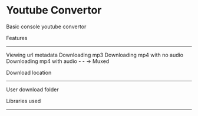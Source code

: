 # Youtube Convertor
Basic console youtube convertor

Features
- - - - - -
Viewing url metadata
Downloading mp3 
Downloading mp4 with no audio
Downloading mp4 with audio - - -> Muxed

Download location
- - - - - - - - -
User download folder

Libraries used
- - - - - - -
